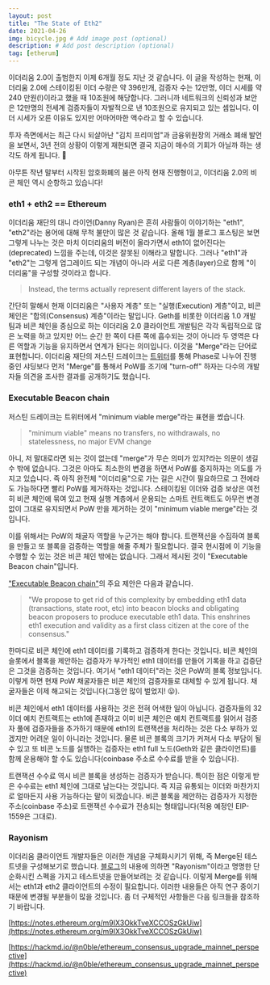 ```yaml
---
layout: post
title: "The State of Eth2"
date: 2021-04-26
img: bicycle.jpg # Add image post (optional)
description: # Add post description (optional)
tag: [etherum]
---
```


이더리움 2.0이 출범한지 이제 6개월 정도 지난 것 같습니다. 이 글을 작성하는 현재, 이더리움 2.0에 스테이킹된 이더 수량은 약 396만개, 
검증자 수는 12만명, 이더 시세를 약 240 만원(!)이라고 했을 때 10조원에 해당합니다. 그러니까 네트워크의 신뢰성과 보안은 12만명의 전세계 검증자들이 
자발적으로 낸 10조원으로 유지되고 있는 셈입니다. 이더 시세가 오른 이유도 있지만 어마어마한 액수라고 할 수 있습니다.

투자 측면에서는 최근 다시 되살아난 "김치 프리미엄"과 금융위원장의 거래소 폐쇄 발언을 보면서, 3년 전의 상황이 이렇게 재현되면 결국 지금이 
매수의 기회가 아닐까 하는 생각도 하게 됩니다. 🤣

아무튼 작년 말부터 시작된 암호화폐의 붐은 아직 현재 진행형이고, 이더리움 2.0의 비콘 체인 역시 순항하고 있습니다!

### eth1 + eth2 == Ethereum

이더리움 재단의 대니 라이언(Danny Ryan)은 흔히 사람들이 이야기하는 "eth1", "eth2"라는 용어에 대해 무척 불만이 많은 것 같습니다. 
올해 1월 블로그 포스팅은 보면 
그렇게 나누는 것은 마치 이더리움의 버전이 올라가면서 eth1이 없어진다는(deprecated) 느낌을 주는데, 이것은 잘못된 이해라고 말합니다. 
그러나 "eth1"과 "eth2"는 그렇게 업그레이드 되는 개념이 아니라 서로 다른 계층(layer)으로 함께 "이더리움"을 구성할 것이라고 합니다.

>Instead, the terms actually represent different layers of the stack.

간단히 말해서 현재 이더리움은 "사용자 계층" 또는 "실행(Execution) 계층"이고, 비콘 체인은 "합의(Consensus) 계층"이라는 말입니다. 
Geth를 비롯한 이더리움 1.0 개발팀과 
비콘 체인을 중심으로 하는 이더리움 2.0 클라이언트 개발팀은 각각 독립적으로 많은 노력을 하고 있지만 어느 순간 한 쪽이 다른 쪽에 
흡수되는 것이 아니라 두 영역은 다른 역할과 기능을 유지하면서 연계가 된다는 의미입니다. 이것을 "Merge"라는 단어로 표현합니다. 
이더리움 재단의 저스틴 드레이크는 [트위터](https://twitter.com/drakefjustin/status/1370697825416327170)를 통해 Phase로 나누어 
진행 중인 샤딩보다 먼저 "Merge"를 통해서 PoW를 조기에 "turn-off" 하자는 다수의 개발자들 의견을 조사한 결과를 공개하기도 했습니다.

### Executable Beacon chain

저스틴 드레이크는 트위터에서 "minimum viable merge"라는 표현을 썼습니다. 

>"minimum viable" means no transfers, no withdrawals, no statelessness, no major EVM change

아니, 저 말대로라면 되는 것이 없는데 "merge"가 무슨 의미가 있지?라는 의문이 생길 수 밖에 없습니다. 그것은 아마도 
최소한의 변경을 하면서 PoW를 중지하자는 
의도를 가지고 있습니다. 즉 아직 완전체 "이더리움"으로 가는 길은 시간이 필요하므로 그 전에라도 가능하다면 
빨리 PoW를 제거하자는 것입니다. 
스테이킹된 이더와 검증 보상은 여전히 비콘 체인에 묶여 있고 현재 실행 계층에서 운용되는 
스마트 컨트랙트도 아무런 변경없이 그대로 유지되면서 PoW 만을 제거하는 것이 
"minimum viable merge"라는 것입니다.

이를 위해서는 PoW의 채굴자 역할을 누군가는 해야 합니다. 트랜잭션을 수집하여 블록을 만들고 또 블록을 검증하는 역할을 
해줄 주체가 필요합니다. 결국 현시점에 이 기능을 수행할 수 있는 것은 비콘 체인 밖에는 없습니다. 그래서 제시된 것이 "Executable Beacon chain"입니다.

["Executable Beacon chain"](https://ethresear.ch/t/executable-beacon-chain/8271)의 주요 제안은 다음과 같습니다.

>"We propose to get rid of this complexity by embedding eth1 data (transactions, state root, etc) into beacon blocks and obligating beacon proposers to produce executable eth1 data. This enshrines eth1 execution and validity as a first class citizen at the core of the consensus."

한마디로 비콘 체인에 eth1 데이터를 기록하고 검증하게 한다는 것입니다. 비콘 체인의 슬롯에서 블록을 제안하는 검증자가 
부가적인 eth1 데이터를 만들어 기록을 하고 검증단은 그것을 검증하는 것입니다. 여기서 "eth1 데이터"라는 것은 PoW의 블록 정보입니다. 
이렇게 하면 현재 PoW 채굴자들은 비콘 체인의 검증자들로 대체할 수 있게 됩니다. 
채굴자들은 이제 해고되는 것입니다(그동안 많이 벌었지! 😛).

비콘 체인에서 eth1 데이터를 사용하는 것은 전혀 어색한 일이 아닙니다. 검증자들의 32 이더 예치 컨트랙트는 eth1에 존재하고 
이미 비콘 체인은 예치 컨트랙트를 읽어서 검증자 풀에 검증자들을 추가하기 때문에 eth1의 트랜잭션을 처리하는 것은 다소 부하가 있겠지만 
어려운 일이 아니라는 것입니다. 물론 비콘 블록의 크기가 커져서 다소 부담이 될 수 있고 
또 비콘 노드를 실행하는 검증자는 eth1 full 노드(Geth와 같은 클라이언트)를 함께 운용해야 
할 수도 있습니다(coinbase 주소로 수수료를 받을 수 있습니다).

트랜잭션 수수료 역시 비콘 블록을 생성하는 검증자가 받습니다. 특이한 점은 이렇게 받은 수수료는 
eth1 체인에 그대로 남는다는 것입니다.
즉 지금 유통되는 이더와 마찬가지로 얼마든지 사용 가능하다는 말이 되겠습니다. 
비콘 블록을 제안하는 검증자가 지정한 주소(coinbase 주소)로 
트랜잭션 수수료가 전송되는 형태입니다(적용 예정인 EIP-1559은 그대로).


### Rayonism

이더리움 클라이언트 개발자들은 이러한 개념을 구체화시키기 위해, 즉 Merge된 테스트넷을 구성해보기로 했습니다. 
[블로그](https://blog.ethereum.org/2021/04/02/finalized-no-25/)의 내용에 의하면 "Rayonism"이라고 명명한 단순화시킨 
스펙을 가지고 테스트넷을 만들어보려는 것 같습니다. 이렇게 Merge를 위해서는 eth1과 eth2 클라이언트의 수정이 필요합니다. 
이러한 내용들은 아직 연구 중이기 때문에 변경될 부분들이 많을 것입니다. 좀 더 구체적인 사항들은 다음 링크들을 참조하기 바랍니다.

[https://notes.ethereum.org/m9IX3OkkTveXCCOSzGkUiw](https://notes.ethereum.org/m9IX3OkkTveXCCOSzGkUiw)

[https://hackmd.io/@n0ble/ethereum_consensus_upgrade_mainnet_perspective](https://hackmd.io/@n0ble/ethereum_consensus_upgrade_mainnet_perspective)

